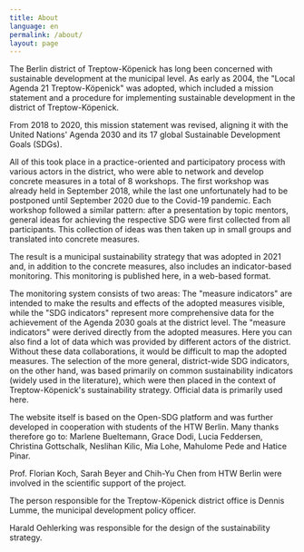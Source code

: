 ```yaml
---
title: About
language: en
permalink: /about/
layout: page
---
```



The Berlin district of Treptow-Köpenick has long been concerned with sustainable development at the municipal level. As early as 2004, the "Local Agenda 21 Treptow-Köpenick" was adopted, which included a mission statement and a procedure for implementing sustainable development in the district of Treptow-Köpenick. 

From 2018 to 2020, this mission statement was revised, aligning it with the United Nations' Agenda 2030 and its 17 global Sustainable Development Goals (SDGs). 

All of this took place in a practice-oriented and participatory process with various actors in the district, who were able to network and develop concrete measures in a total of 8 workshops. The first workshop was already held in September 2018, while the last one unfortunately had to be postponed until September 2020 due to the Covid-19 pandemic. Each workshop followed a similar pattern: after a presentation by topic mentors, general ideas for achieving the respective SDG were first collected from all participants. This collection of ideas was then taken up in small groups and translated into concrete measures. 

The result is a municipal sustainability strategy that was adopted in 2021 and, in addition to the concrete measures, also includes an indicator-based monitoring. 
This monitoring is published here, in a web-based format. 

The monitoring system consists of two areas: The "measure indicators" are intended to make the results and effects of the adopted measures visible, while the "SDG indicators" represent more comprehensive data for the achievement of the Agenda 2030 goals at the district level. 
The "measure indicators" were derived directly from the adopted measures. Here you can also find a lot of data which was provided by different actors of the district. Without these data collaborations, it would be difficult to map the adopted measures. 
The selection of the more general, district-wide SDG indicators, on the other hand, was based primarily on common sustainability indicators (widely used in the literature), which were then placed in the context of Treptow-Köpenick's sustainability strategy. Official data is primarily used here.  

The website itself is based on the Open-SDG platform and was further developed in cooperation with students of the HTW Berlin. Many thanks therefore go to: Marlene Bueltemann, Grace Dodi, Lucia Feddersen, Christina Gottschalk, Neslihan Kilic, Mia Lohe, Mahulome Pede and Hatice Pinar. 

Prof. Florian Koch, Sarah Beyer and Chih-Yu Chen from HTW Berlin were involved in the scientific support of the project. 

The person responsible for the Treptow-Köpenick district office is Dennis Lumme, the municipal development policy officer. 

Harald Oehlerking was responsible for the design of the sustainability strategy.

